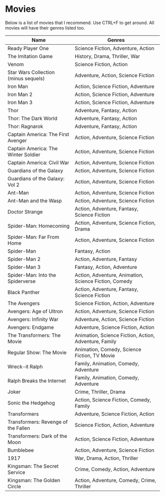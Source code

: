 Movies
===================

Below is a list of movies that I recommend. Use CTRL+F to get around. All movies will have their genres listed too.

|Name|Genres|
|---|---|
|Ready Player One|Science Fiction, Adventure, Action|
|The Imitation Game|History, Drama, Thriller, War|
|Venom|Science Fiction, Action|
|Star Wars Collection (minus sequels)|Adventure, Action, Science Fiction|
|Iron Man|Action, Science Fiction, Adventure|
|Iron Man 2|Action, Science Fiction, Adventure|
|Iron Man 3|Action, Science Fiction, Adventure|
|Thor|Adventure, Fantasy, Action|
|Thor: The Dark World|Adventure, Fantasy, Action|
|Thor: Ragnarok|Adventure, Fantasy, Action|
|Captain America: The First Avenger|Action, Adventure, Science Fiction|
|Captain America: The Winter Soldier|Action, Adventure, Science Fiction|
|Captain America: Civil War|Action, Adventure, Science Fiction|
|Guardians of the Galaxy|Action, Adventure, Science Fiction|
|Guardians of the Galaxy: Vol 2|Action, Adventure, Science Fiction|
|Ant-Man|Action, Adventure, Science Fiction|
|Ant-Man and the Wasp|Action, Adventure, Science Fiction|
|Doctor Strange|Action, Adventure, Fantasy, Science Fiction|
|Spider-Man: Homecoming|Action, Adventure, Science Fiction, Drama|
|Spider-Man: Far From Home|Action, Adventure, Science Fiction|
|Spider-Man|Fantasy, Action|
|Spider-Man 2|Action, Adventure, Fantasy|
|Spider-Man 3|Fantasy, Action, Adventure|
|Spider-Man: Into the Spiderverse|Action, Adventure, Animation, Science Fiction, Comedy|
|Black Panther|Action, Adventure, Fantasy, Science Fiction|
|The Avengers|Science Fiction, Action, Adventure|
|Avengers: Age of Ultron|Action, Adventure, Science Fiction|
|Avengers: Infinity War|Adventure, Action, Science Fiction|
|Avengers: Endgame|Adventure, Science Fiction, Action|
|The Transformers: The Movie|Animation, Science Fiction, Action, Adventure, Family|
|Regular Show: The Movie|Animation, Comedy, Science Fiction, TV Movie|
|Wreck-it Ralph|Family, Animation, Comedy, Adventure|
|Ralph Breaks the Internet|Family, Animation, Comedy, Adventure|
|Joker|Crime, Thriller, Drama|
|Sonic the Hedgehog|Action, Science Fiction, Comedy, Family|
|Transformers|Adventure, Science Fiction, Action|
|Transformers: Revenge of the Fallen|Science Fiction, Action, Adventure|
|Transformers: Dark of the Moon|Action, Science Fiction, Adventure|
|Bumblebee|Action, Adventure, Science Fiction|
|1917|War, Drama, Action, Thriller|
|Kingsman: The Secret Service|Crime, Comedy, Action, Adventure|
|Kingsman: The Golden Circle|Action, Adventure, Comedy, Crime, Thriller|
